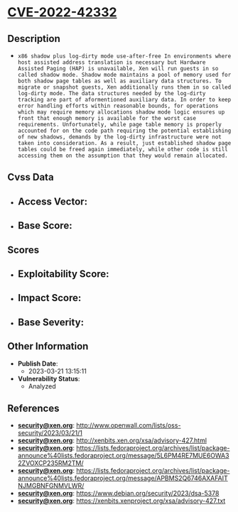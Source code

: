 
# [CVE-2022-42332](https://cve.mitre.org/cgi-bin/cvename.cgi?name=CVE-2022-42332)

## Description

- `x86 shadow plus log-dirty mode use-after-free In environments where host assisted address translation is necessary but Hardware Assisted Paging (HAP) is unavailable, Xen will run guests in so called shadow mode. Shadow mode maintains a pool of memory used for both shadow page tables as well as auxiliary data structures. To migrate or snapshot guests, Xen additionally runs them in so called log-dirty mode. The data structures needed by the log-dirty tracking are part of aformentioned auxiliary data. In order to keep error handling efforts within reasonable bounds, for operations which may require memory allocations shadow mode logic ensures up front that enough memory is available for the worst case requirements. Unfortunately, while page table memory is properly accounted for on the code path requiring the potential establishing of new shadows, demands by the log-dirty infrastructure were not taken into consideration. As a result, just established shadow page tables could be freed again immediately, while other code is still accessing them on the assumption that they would remain allocated.`

## Cvss Data

- **Access Vector**:
  - 
- **Base Score**:
  - 

## Scores

- **Exploitability Score**:
  - 
- **Impact Score**:
  - 
- **Base Severity**:
  - 

## Other Information

- **Publish Date**:
  - 2023-03-21 13:15:11
- **Vulnerability Status**:
  - Analyzed

## References

- **security@xen.org**: http://www.openwall.com/lists/oss-security/2023/03/21/1
- **security@xen.org**: http://xenbits.xen.org/xsa/advisory-427.html
- **security@xen.org**: https://lists.fedoraproject.org/archives/list/package-announce%40lists.fedoraproject.org/message/5L6PM4RE7MUE6OWA32ZVOXCP235RM2TM/
- **security@xen.org**: https://lists.fedoraproject.org/archives/list/package-announce%40lists.fedoraproject.org/message/APBMS2Q6746AXAFAITNJMGBNFGNMVLWR/
- **security@xen.org**: https://www.debian.org/security/2023/dsa-5378
- **security@xen.org**: https://xenbits.xenproject.org/xsa/advisory-427.txt
